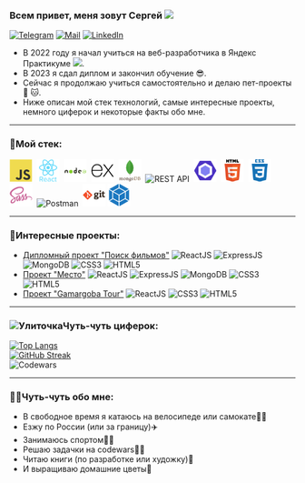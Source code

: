 ### Всем привет, меня зовут Сергей <img src="https://media.giphy.com/media/hvRJCLFzcasrR4ia7z/giphy.gif" width="30px"/>
  
  [![Telegram](https://img.shields.io/badge/Telegram-blue?logo=telegram&logoColor=white)](https://t.me/SerhioKorolev) [![Mail](https://img.shields.io/badge/Email-blue?logo=gmail&logoColor=white)](mailto:info@skorolev.ru) [![LinkedIn](https://img.shields.io/badge/LinkedIn-blue?logo=LinkedIn&logoColor=white)](https://www.linkedin.com/in/sergei--korolev/)

- В 2022 году я начал учиться на веб-разработчика в Яндекс Практикуме <img src="https://media.giphy.com/media/WUlplcMpOCEmTGBtBW/giphy.gif" width="30px">. 
- В 2023 я сдал диплом и закончил обучение :sunglasses:. 
- Сейчас я продолжаю учиться самостоятельно и делаю пет-проекты :dog:	:cat:.
- Ниже описан мой стек технологий, самые интересные проекты, немного циферок и некоторые факты обо мне.

---

###  :pinched_fingers:Мой стек:
<img src="https://github.com/devicons/devicon/blob/master/icons/javascript/javascript-original.svg" title="JavaScript" alt="JavaScript" width="40" height="40"/>&nbsp;
<img src="https://github.com/devicons/devicon/blob/master/icons/react/react-original-wordmark.svg" title="React" alt="React" width="40" height="40"/>&nbsp;
<img src="https://github.com/devicons/devicon/blob/master/icons/nodejs/nodejs-original-wordmark.svg" title="NodeJS" alt="NodeJS" width="40" height="40"/>&nbsp;
<img src="https://github.com/devicons/devicon/blob/master/icons/express/express-original.svg" title="ExpressJS" alt="ExpressJS" width="40" height="40"/>&nbsp;
<img src="https://github.com/devicons/devicon/blob/master/icons/mongodb/mongodb-original-wordmark.svg" title="MongoDB" alt="MongoDB" width="40" height="40"/>&nbsp;
<img src="https://apps.odoocdn.com/web/image/loempia.module/37657/icon_image/84x84" title="REST API" alt="REST API" width="50" height="40"/>&nbsp;
<img src="https://github.com/devicons/devicon/blob/master/icons/eslint/eslint-original.svg" title="ESLint" alt="ESLint" width="40" height="40"/>&nbsp;
<img src="https://github.com/devicons/devicon/blob/master/icons/html5/html5-original-wordmark.svg" title="HTML5" alt="HTML5" width="40" height="40"/>&nbsp;
<img src="https://github.com/devicons/devicon/blob/master/icons/css3/css3-plain-wordmark.svg" title="CSS3" alt="CSS3" width="40" height="40"/>&nbsp;
<img src="https://github.com/devicons/devicon/blob/master/icons/sass/sass-original.svg" title="SASS" alt="SASS" width="40" height="40"/>&nbsp;
<img src="https://camo.githubusercontent.com/93b32389bf746009ca2370de7fe06c3b5146f4c99d99df65994f9ced0ba41685/68747470733a2f2f7777772e766563746f726c6f676f2e7a6f6e652f6c6f676f732f676574706f73746d616e2f676574706f73746d616e2d69636f6e2e737667" title="Postman" alt="Postman" width="40" height="40"/>&nbsp;
<img src="https://github.com/devicons/devicon/blob/master/icons/git/git-original-wordmark.svg" title="Git" alt="Git" width="40" height="40"/>
<img src="https://github.com/devicons/devicon/blob/master/icons/webpack/webpack-plain.svg" title="Webpack" alt="Webpack" width="40" height="40"/>

---

### :volcano:Интересные проекты:
- [Дипломный проект "Поиск фильмов"](https://github.com/dromgard/movies-explorer-api-full) <img src="https://img.shields.io/badge/ReactJS-blue?logo=React&logoColor=white" alt="ReactJS" title="ReactJS"/> <img src="https://img.shields.io/badge/ExpressJS-blue?logo=express&logoColor=white" alt="ExpressJS" title="ExpressJS"/> <img src="https://img.shields.io/badge/MongoDB-blue?logo=MongoDB&logoColor=white" alt="MongoDB" title="MongoDB"/> <img src="https://img.shields.io/badge/CSS3-blue?logo=css3&logoColor=white" alt="CSS3" title="CSS3"/> <img src="https://img.shields.io/badge/HTML5-blue?logo=html5&logoColor=white" alt="HTML5" title="HTML5"/>
- [Проект "Место"](https://github.com/dromgard/react-mesto-api-full) <img src="https://img.shields.io/badge/ReactJS-blue?logo=React&logoColor=white" alt="ReactJS" title="ReactJS"/> <img src="https://img.shields.io/badge/ExpressJS-blue?logo=express&logoColor=white" alt="ExpressJS" title="ExpressJS"/> <img src="https://img.shields.io/badge/MongoDB-blue?logo=MongoDB&logoColor=white" alt="MongoDB" title="MongoDB"/> <img src="https://img.shields.io/badge/CSS3-blue?logo=css3&logoColor=white" alt="CSS3" title="CSS3"/> <img src="https://img.shields.io/badge/HTML5-blue?logo=html5&logoColor=white" alt="HTML5" title="HTML5"/>
- [Проект "Gamargoba Tour"](https://github.com/dromgard/gamargoba-tour) <img src="https://img.shields.io/badge/ReactJS-blue?logo=React&logoColor=white" alt="ReactJS" title="ReactJS"/> <img src="https://img.shields.io/badge/CSS3-blue?logo=css3&logoColor=white" alt="CSS3" title="CSS3"/> <img src="https://img.shields.io/badge/HTML5-blue?logo=html5&logoColor=white" alt="HTML5" title="HTML5"/>

---

### <img src="https://i.ibb.co/1GDSn2g/ffb2ef86f49379323b3d9225ff5cb9dc.jpg" width="25" height="25" title="Улиточка" alt="Улиточка"/>Чуть-чуть циферок: 
[![Top Langs](https://github-readme-stats.vercel.app/api/top-langs/?username=dromgard&layout=compact&theme=vue-dark)](https://github.com/anuraghazra/github-readme-stats)  
[![GitHub Streak](https://streak-stats.demolab.com?user=dromgard&theme=vue-dark&locale=ru&date_format=j%20M%5B%20Y%5D)](https://git.io/streak-stats)  
![Codewars](https://www.codewars.com/users/loose._.cannon/badges/large)  

---


### :man_cartwheeling:Чуть-чуть обо мне:
- В свободное время я катаюсь на велосипеде или самокате:biking_man:
- Езжу по России (или за границу):airplane:
- Занимаюсь спортом:man_cartwheeling:
- Решаю задачки на codewars:technologist:
- Читаю книги (по разработке или художку):open_book:
- И выращиваю домашние цветы:seedling:
